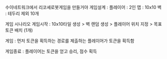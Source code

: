 
수이네트워크에서 리코셰로봇게임을 만들거야
게임설계 :
플레이어 : 2인
맵 : 10x10
벽 : 테두리 제외 10개

게임 시나리오
게임시작 : 10x10타일 생성 > 벽 랜덤 생성 > 플레이어 위치 지정 > 목표토큰 배치 (1개)

게임 : 먼저 토큰을 획득하는 경로를 제출하는 플레이어가 토큰을 획득함

게임종료 : 플레이어는 토큰을 얻고 승리, 점수 획득

